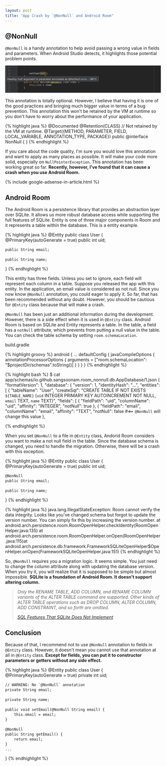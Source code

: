 ```yaml
---
layout: post
title: "App Crash by `@NonNull` and Android Room"
---
```


## @NonNull

`@NonNull` is a handy annotation to help avoid passing a wrong value in fields and parameters. When Android Studio detects, it highlights those potential problem points.

![NonNull](/images/2018/12-12/set-item.png)

This annotation is totally optional. However, I believe that having it is one of the good practices and bringing much bigger value in terms of a bug prevention. This annotation this won't be retained by the VM at runtime so you don't have to worry about the performance of your application.

{% highlight java %}
@Documented
@Retention(CLASS) // Not retained by the VM at runtime.
@Target({METHOD, PARAMETER, FIELD, LOCAL_VARIABLE, ANNOTATION_TYPE, PACKAGE})
public @interface NonNull {
}
{% endhighlight %}

If you care about the code quality, I'm sure you would love this annotation and want to apply as many places as possible. It will make your code more solid, especially on `NullPointerException`. This annotation has been working great so far.  **Recently, however, I've found that it can cause a crash when you use Android Room.**

{% include google-adsense-in-article.html %}

## Android Room

The Android Room is a persistence library that provides an abstraction layer over SQLite. It allows us more robust database access while supporting the full features of SQLite. Entity is one of three major components in Room and it represents a table within the database. This is a entity example.

{% highlight java %}
@Entity
public class User {
    @PrimaryKey(autoGenerate = true)
    public int uid;

    public String email;

    public String name;
}
{% endhighlight %}

This entity has three fields. Unless you set to ignore, each field will represent each column in a table. Suppose you released the app with this entity. In the application, an email value is considered as not null. Since you now know `@NonNull` annotation, you could eager to apply it. So far, that has been recommended without any doubt. However, you should be cautious for `@Entity` class because that will make a crash.

`@NonNull` has been just an additional information during the development. However, there is a side effect when it is used in `@Entity` class. Android Room is based on SQLite and Entity represents a table. In the table, a field has a `notNull` attribute, which prevents from putting a null value in the table. You can check the table schema by setting `room.schemaLocation`.

<p class="code-label">build.gradle</p>
{% highlight groovy %}
android {
  ...
  defaultConfig {
    javaCompileOptions {
      annotationProcessorOptions {
        arguments = ["room.schemaLocation": "$projectDir/schemas".toString()]
      }
    }
  }
}
{% endhighlight %}

{% highlight bash %}
$ cat app/schemas/io.github.sangsoonam.room_nonnull.db.AppDatabase/1.json
{
  "formatVersion": 1,
  "database": {
    "version": 1,
    "identityHash": "...",
    "entities": [
      {
        "tableName": "User",
        "createSql": "CREATE TABLE IF NOT EXISTS `${TABLE_NAME}` (`uid` INTEGER PRIMARY KEY AUTOINCREMENT NOT NULL, `email` TEXT, `name` TEXT)",
        "fields": [
          {
            "fieldPath": "uid",
            "columnName": "uid",
            "affinity": "INTEGER",
            "notNull": true
          },
          {
            "fieldPath": "email",
            "columnName": "email",
            "affinity": "TEXT",
            "notNull": false #<== `@NonNull` will change this value
          },

{% endhighlight %}

When you set `@NonNull` to a file in `@Entity` class, Andorid Room considers you want to make a not null field in the table. Since the database schema is changed, you need to handle the migration. Otherwise, there will be a crash with this exception.

{% highlight java %}
@Entity
public class User {
    @PrimaryKey(autoGenerate = true)
    public int uid;

    @NonNull
    public String email;

    public String name;
}
{% endhighlight %}

{% highlight java %}
java.lang.IllegalStateException: Room cannot verify the data integrity. Looks like you've changed schema but forgot to update the version number. You can simply fix this by increasing the version number.
  at android.arch.persistence.room.RoomOpenHelper.checkIdentity(RoomOpenHelper.java:135)
  at android.arch.persistence.room.RoomOpenHelper.onOpen(RoomOpenHelper.java:115)at android.arch.persistence.db.framework.FrameworkSQLiteOpenHelper$OpenHelper.onOpen(FrameworkSQLiteOpenHelper.java:151)
{% endhighlight %}

So, `@NonNull` requires you a migration logic. It seems simple. You just need to change the column attribute along with updating the database version. When you try it, you will realize that it is supposed to be simple but almost impossible. **SQLite is a foundation of Android Room. It doesn't support altering column.**

> *Only the RENAME TABLE, ADD COLUMN, and RENAME COLUMN variants of the ALTER TABLE command are supported. Other kinds of ALTER TABLE operations such as DROP COLUMN, ALTER COLUMN, ADD CONSTRAINT, and so forth are omitted.*
>
> *[SQL Features That SQLite Does Not Implement
](https://www.sqlite.org/omitted.html)*

## Conclusion

Because of that, I recommend not to use `@NonNull` annotation to fields in `@Entity` class. However, it doesn't mean you cannot use that annotation at all in `@Entity` class. **Except for fields, you can put it to constructor parameters or getters without any side effect.**

{% highlight java %}
@Entity
public class User {
    @PrimaryKey(autoGenerate = true)
    private int uid;

    // WARNING: No `@NonNull` annotation
    private String email;

    private String name;

    public void setEmail(@NonNull String email) {
        this.email = email;
    }

    @NonNull
    public String getEmail() {
        return email;
    }
    ...
}
{% endhighlight %}
